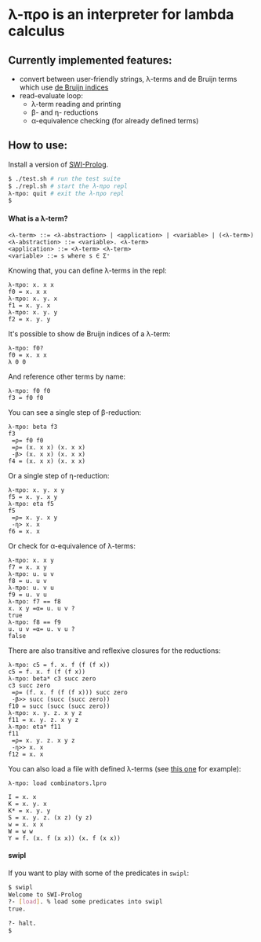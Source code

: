 λ-προ is an interpreter for lambda calculus
=====


Currently implemented features:
-----
* convert between user-friendly strings, λ-terms and
  de Bruijn terms which use [de Bruijn indices](https://en.wikipedia.org/wiki/De_Bruijn_index)
* read-evaluate loop:
  - λ-term reading and printing
  - β- and η- reductions
  - α-equivalence checking (for already defined terms)

How to use:
-----
Install a version of [SWI-Prolog](http://www.swi-prolog.org/).


```bash
$ ./test.sh # run the test suite
$ ./repl.sh # start the λ-προ repl
λ-προ: quit # exit the λ-προ repl
$
```

#### What is a λ-term?

```
<λ-term> ::= <λ-abstraction> | <application> | <variable> | (<λ-term>)
<λ-abstraction> ::= <variable>. <λ-term>
<application> ::= <λ-term> <λ-term>
<variable> ::= s where s ∈ Σ⁺
```

Knowing that, you can define λ-terms in the repl:
```
λ-προ: x. x x
f0 = x. x x
λ-προ: x. y. x
f1 = x. y. x
λ-προ: x. y. y
f2 = x. y. y
```
It's possible to show de Bruijn indices of a λ-term:
```
λ-προ: f0?
f0 = x. x x
λ 0 0
```
And reference other terms by name:
```
λ-προ: f0 f0
f3 = f0 f0
```
You can see a single step of β-reduction:
```
λ-προ: beta f3
f3
 =ρ= f0 f0
 =ρ= (x. x x) (x. x x)
 -β> (x. x x) (x. x x)
f4 = (x. x x) (x. x x)
```
Or a single step of η-reduction:
```
λ-προ: x. y. x y
f5 = x. y. x y
λ-προ: eta f5
f5
 =ρ= x. y. x y
 -η> x. x
f6 = x. x
```
Or check for α-equivalence of λ-terms:
```
λ-προ: x. x y
f7 = x. x y
λ-προ: u. u v
f8 = u. u v
λ-προ: u. v u
f9 = u. v u
λ-προ: f7 == f8
x. x y =α= u. u v ?
true
λ-προ: f8 == f9
u. u v =α= u. v u ?
false
```
There are also transitive and reflexive closures for the reductions:
```
λ-προ: c5 = f. x. f (f (f x)) 
c5 = f. x. f (f (f x))
λ-προ: beta* c3 succ zero
c3 succ zero
 =ρ= (f. x. f (f (f x))) succ zero
 -β>> succ (succ (succ zero))
f10 = succ (succ (succ zero))
λ-προ: x. y. z. x y z
f11 = x. y. z. x y z
λ-προ: eta* f11
f11
 =ρ= x. y. z. x y z
 -η>> x. x
f12 = x. x
```
You can also load a file with defined λ-terms (see [this one](./combinators.lpro) for example):
```
λ-προ: load combinators.lpro

I = x. x
K = x. y. x
K* = x. y. y
S = x. y. z. (x z) (y z)
w = x. x x
W = w w
Y = f. (x. f (x x)) (x. f (x x))
```

#### swipl

If you want to play with some of the predicates in `swipl`:
```bash
$ swipl
Welcome to SWI-Prolog
?- [load]. % load some predicates into swipl
true.

?- halt.
$
```
